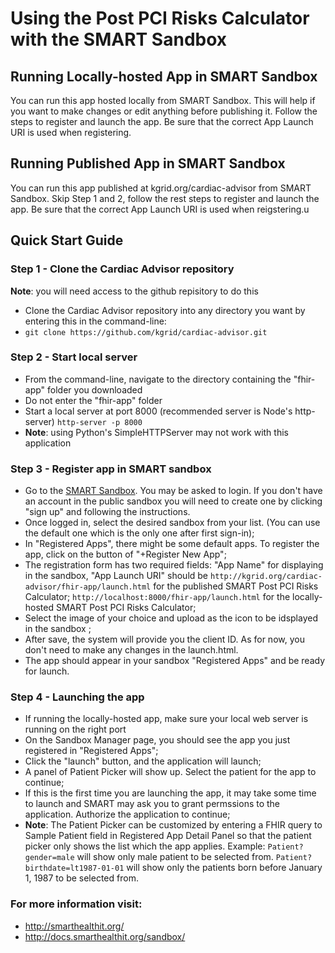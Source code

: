 # Using the Post PCI Risks Calculator with the SMART Sandbox

## Running Locally-hosted App in SMART Sandbox

You can run this app hosted locally from SMART Sandbox. This will help if you want to make changes or edit anything before publishing it. Follow the steps to register and launch the app. Be sure that the correct App Launch URI is used when registering.

## Running Published App in SMART Sandbox

You can run this app published at kgrid.org/cardiac-advisor from SMART Sandbox. Skip Step 1 and 2, follow the rest steps to register and launch the app. Be sure that the correct App Launch URI is used when reigstering.u

## Quick Start Guide

### Step 1 - Clone the Cardiac Advisor repository
__Note__: you will need access to the github repisitory to do this
   * Clone the Cardiac Advisor repository into any directory you want by entering this in the command-line:
   * `git clone https://github.com/kgrid/cardiac-advisor.git`

### Step 2 - Start local server
   * From the command-line, navigate to the directory containing the "fhir-app" folder you downloaded
   * Do not enter the "fhir-app" folder
   * Start a local server at port 8000 (recommended server is Node's http-server)
    `http-server -p 8000`
   * __Note__: using Python's SimpleHTTPServer may not work with this application

### Step 3 - Register app in SMART sandbox
   * Go to the [SMART Sandbox](https://sandbox.smarthealthit.org). You may be asked to login. If you don't have an account in the public sandbox you will need to create one by clicking "sign up" and following the instructions.
   * Once logged in, select the desired sandbox from your list. (You can use the default one which is the only one after first sign-in);
   * In "Registered Apps", there might be some default apps. To register the app, click on the button of "+Register New App";
   * The registration form has two required fields: "App Name" for displaying in the sandbox, "App Launch URI" should be
    `http://kgrid.org/cardiac-advisor/fhir-app/launch.html` for the published SMART Post PCI Risks Calculator;
    `http://localhost:8000/fhir-app/launch.html` for the locally-hosted SMART Post PCI Risks Calculator;
   * Select the image of your choice and upload as the icon to be idsplayed in the sandbox ;
   * After save, the system will provide you the client ID. As for now, you don't need to make any changes in the launch.html.
   * The app should appear in your sandbox "Registered Apps" and be ready for launch.

### Step 4 - Launching the app
   * If running the locally-hosted app, make sure your local web server is running on the right port
   * On the Sandbox Manager page, you should see the app you just registered in "Registered Apps";
   * Click the "launch" button, and the application will launch;
   * A panel of Patient Picker will show up. Select the patient for the app to continue;
   * If this is the first time you are launching the app, it may take some time to launch and SMART may ask you to grant permssions to the application. Authorize the application to continue;
   * __Note__: The Patient Picker can be customized by entering a FHIR query to Sample Patient field in Registered App Detail Panel so that the patient picker only shows the list which the app applies. Example:
    `Patient?gender=male` will show only male patient to be selected from.
    `Patient?birthdate=lt1987-01-01` will show only the patients born before January 1, 1987 to be selected from.

### For more information visit:

- http://smarthealthit.org/
- http://docs.smarthealthit.org/sandbox/
